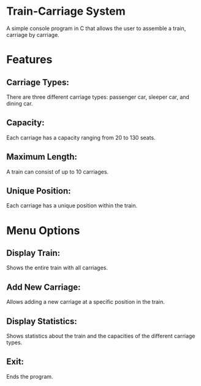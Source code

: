 # Train-Carriage System
A simple console program in C that allows the user to assemble a train, carriage by carriage.

# Features

## Carriage Types:
There are three different carriage types: passenger car, sleeper car, and dining car.

## Capacity:
Each carriage has a capacity ranging from 20 to 130 seats.

## Maximum Length:
A train can consist of up to 10 carriages.

## Unique Position:
Each carriage has a unique position within the train.

# Menu Options

## Display Train:
Shows the entire train with all carriages.

## Add New Carriage:
Allows adding a new carriage at a specific position in the train.

## Display Statistics:
Shows statistics about the train and the capacities of the different carriage types.

## Exit:
Ends the program.
